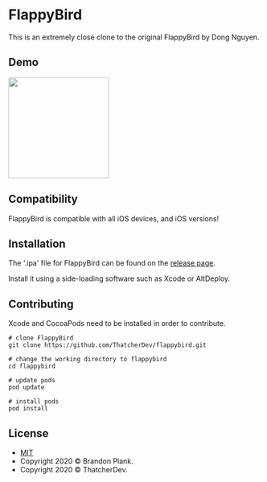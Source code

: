 # FlappyBird

This is an extremely close clone to the original FlappyBird by Dong Nguyen.

## Demo
<img src="demo/demo.gif" width="200">

## Compatibility
FlappyBird is compatible with all iOS devices, and iOS versions!

## Installation
The '.ipa' file for FlappyBird can be found on the [release page](https://github.com/brandonplank/flappybird/releases).

Install it using a side-loading software such as Xcode or AltDeploy.


## Contributing
Xcode and CocoaPods need to be installed in order to contribute.

```
# clone FlappyBird
git clone https://github.com/ThatcherDev/flappybird.git

# change the working directory to flappybird
cd flappybird

# update pods
pod update

# install pods
pod install
```

## License
- [MIT](https://choosealicense.com/licenses/mit/)
- Copyright 2020 © Brandon Plank.
- Copyright 2020 © ThatcherDev.

